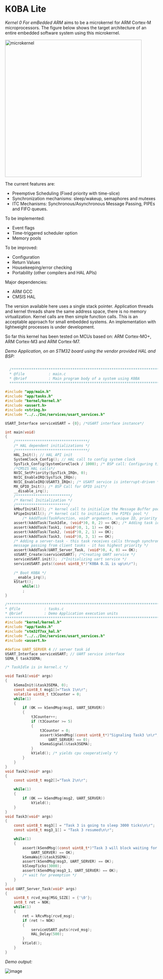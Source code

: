 
# K0BA Lite
*Kernel 0 For emBedded ARM* aims to be a microkernel for ARM Cortex-M microprocessors. 
The figure below shows the target architecture of an entire embedded software system using this
microkernel.

<img width="450" alt="microkernel" src="https://user-images.githubusercontent.com/62488903/209377097-07d90421-afe0-4749-adac-3a875641aa51.png">

The current features are:
* Preemptive Scheduling (Fixed priority with time-slice) 
* Synchronization mechanisms: sleep/wakeup, semaphores and mutexes
* ITC Mechanisms: Synchronous/Asynchronous Message Passing, PIPEs and FIFO queues.

To be implemented:
* Event flags
* Time-triggered scheduler option
* Memory pools

To be improved:
* Configuration
* Return Values
* Housekeeping/error checking
* Portability (other compilers and HAL APIs)

Major dependencies:
* ARM GCC 
* CMSIS HAL

The version available here uses a single stack pointer. Application threads and kernel threads share the same address
space, there is no memory virtualization. Kernel calls are then simple function calls. This is an acceptable approach
for small embedded systems.
An implementation with lightweight processes is under development.

So far this kernel has been tested on MCUs based on: ARM Cortex-MO+, ARM Cortex-M3 and ARM Cortex-M7.

*Demo Application, on an STM32 board using the vendor provided HAL and BSP:*
```c

  /******************************************************************************
  * @file           : main.c
  * @brief          : Main program body of a system using K0BA
  ******************************************************************************/

#include "app/main.h"
#include "app/tasks.h"
#include "kernel/kernel.h"
#include <assert.h>
#include <string.h>
#include "../../Inc/services/usart_services.h"

USART_Interface serviceUSART = {0}; /*USART interface instance*/

int main(void)
{
	/*********************************/
	/* HAL dependent initializations */
	/*********************************/
	HAL_Init(); // HAL API init
	SystemClock_Config(); // HAL call to config system clock
	SysTick_Config(SystemCoreClock / 1000); /* BSP call: Configuring tick for 1ms*/
 	/*CMSIS HAL calls*/
	NVIC_SetPriority(SysTick_IRQn, 0);
	NVIC_EnableIRQ(SysTick_IRQn);
	NVIC_EnableIRQ(USART3_IRQn); /* USART service is interrupt-driven */
	MX_GPIO_Init(); /* BSP Call for GPIO init*/
	__disable_irq();
	/*************************/
	/* Kernel Initialization */
	/************************/
	kMbufInitAll(); /* kernel call to initialize the Message Buffer pool */
	kPipeInitAll(); /* kernel call to initialize the PIPEs pool */
        /* kAddTask(TaskFunction, void* arguments, unique ID, priority [highest=0]) */
	assert(kAddTask(TaskIdle, (void*)0, 0, 2) == OK); /* Adding task idle */
	assert(kAddTask(Task1, (void*)0, 1, 1) == OK); 
	assert(kAddTask(Task2, (void*)0, 2, 1) == OK); 
	assert(kAddTask(Task3, (void*)0, 3, 1) == OK);
	/* Adding a server-task - this task receives calls through synchronous                                                          
   	message passing from client tasks - it has highest priority */
	assert(kAddTask(UART_Server_Task, (void*)0, 4, 0) == OK); 
	sUSART_Create(&serviceUSART); /*Creating UART service */
	serviceUSART.init();  /*Initializing uart service */
	serviceUSART.puts((const uint8_t*)"K0BA 0.1L is up\n\r");
	
	/* Boot K0BA */
	__enable_irq();
	kStart(); 
    	while(1)
    	;
}

/******************************************************************************
* @file           : tasks.c
* @brief          : Demo Application execution units
******************************************************************************/
#include "kernel/kernel.h"
#include "app/tasks.h"
#include "stm32f7xx_hal.h"
#include "../../Inc/services/usart_services.h"
#include <assert.h>

#define UART_SERVER 4 // server task id
USART_Interface serviceUSART; // UART service interface
SEMA_t task3SEMA; 

/* TaskIdle is in kernel.c */

void Task1(void* args)
{
	kSemaInit(&task3SEMA, 0);
	const uint8_t msg1[]="Task 1\n\r";
	volatile uint8_t t3Counter = 0;
	while(1)
	{
		if (OK == kSendMsg(msg1, UART_SERVER))
		{
			t3Counter++;
			if (t3Counter >= 5)
			{
				t3Counter = 0;
				assert(kSendMsg((const uint8_t*)"Signaling Task3 \n\r",
					UART_SERVER) == 0);
				kSemaSignal(&task3SEMA);
			}
			kYield(); /* yields cpu cooperatively */
		}
	}
}
void Task2(void* args)
{
	const uint8_t msg2[]="Task 2\n\r";

	while(1)
	{
		if (OK == kSendMsg(msg2, UART_SERVER))
			kYield();
	}
}
void Task3(void* args)
{
	const uint8_t msg3[] = "Task 3 is going to sleep 3000 ticks\n\r";
	const uint8_t msg3_1[] = "Task 3 resumed\n\r";

	while(1)
	{
		assert(kSendMsg((const uint8_t*)"Task 3 will block waiting for signal\n\r",
			UART_SERVER) == OK);
		kSemaWait(&task3SEMA);
		assert(kSendMsg(msg3, UART_SERVER) == OK);
		kSleepTicks(3000);
		assert(kSendMsg(msg3_1, UART_SERVER) == OK);
		/* wait for preemption */
	}
}
void UART_Server_Task(void* args)
{
	uint8_t rcvd_msg[MSG_SIZE] = {'\0'};
	int8_t ret = NOK;
	while(1)
	{
		ret = kRcvMsg(rcvd_msg);
		if (ret != NOK)
		{
			serviceUSART.puts(rcvd_msg);
			HAL_Delay(500);
		}
		kYield();
	}
}


```

*Demo output:*

![image](https://github.com/antoniogiacomelli/K0BA_Kernel/assets/62488903/c063ff43-398f-40c2-950c-f9f32b8638dc)

